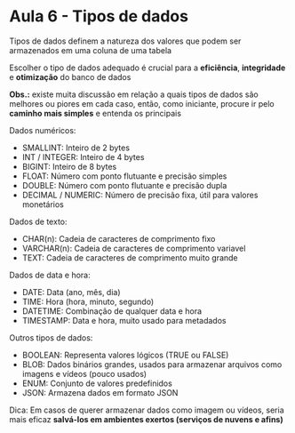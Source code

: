 # Aula 6 - Tipos de dados
Tipos de dados definem a natureza dos valores que podem ser armazenados em uma coluna de uma tabela

Escolher o tipo de dados adequado é crucial para a **eficiência**, **integridade** e **otimização** do banco de dados

**Obs.:** existe muita discussão em relação a quais tipos de dados são melhores ou piores em cada caso, então, como iniciante, procure ir pelo **caminho mais simples** e entenda os principais

Dados numéricos:
- SMALLINT: Inteiro de 2 bytes
- INT / INTEGER: Inteiro de 4 bytes
- BIGINT: Inteiro de 8 bytes
- FLOAT: Número com ponto flutuante e precisão simples
- DOUBLE: Número com ponto flutuante e precisão dupla
- DECIMAL / NUMERIC: Número de precisão fixa, útil para valores monetários

Dados de texto:
- CHAR(n): Cadeia de caracteres de comprimento fixo
- VARCHAR(n): Cadeia de caracteres de comprimento variavel
- TEXT: Cadeia de caracteres de comprimento muito grande

Dados de data e hora:
- DATE: Data (ano, mês, dia)
- TIME: Hora (hora, minuto, segundo)
- DATETIME: Combinação de qualquer data e hora
- TIMESTAMP: Data e hora, muito usado para metadados

Outros tipos de dados:
- BOOLEAN: Representa valores lógicos (TRUE ou FALSE)
- BLOB: Dados binários grandes, usados para armazenar arquivos como imagens e vídeos (pouco usados)
- ENUM: Conjunto de valores predefinidos
- JSON: Armazena dados em formato JSON

Dica: Em casos de querer armazenar dados como imagem ou vídeos, seria mais eficaz **salvá-los em ambientes exertos (serviços de nuvens e afins)**